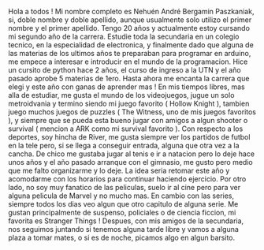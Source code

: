 Hola a todos ! Mi nombre completo es Nehuén André Bergamin Paszkaniak, si, doble nombre y doble apellido, aunque usualmente solo utilizo el primer nombre y el primer apellido. Tengo 20 años y actualmente estoy cursando mi segundo año de la carrera.
Estudie toda la secundaria en un colegio tecnico, en la especialidad de electronica, y finalmente dado que alguna de las materias de los ultimos años te preparaban para programar en arduino, me empece a interesar e introducir en el mundo de la programacion. Hice un cursito de python hace 2 años, el curso de ingreso a la UTN y el año pasado aprobe 5 materias de 1ero.
Hasta ahora me encanta la carrera que elegi y este año con ganas de aprender mas !
En mis tiempos libres, mas alla de estudiar, me gusta el mundo de los videojuegos, jugue un solo metroidvania y termino siendo mi juego favorito ( Hollow Knight ), tambien juego muchos juegos de puzzles ( The Witness, uno de mis juegos favoritos ), y siempre que se pueda esta bueno jugar con amigos a algun shooter o survival ( mencion a ARK como mi survival favorito ).
Con respecto a los deportes, soy hincha de River, me gusta siempre ver los partidos de futbol en la tele pero, si se llega a conseguir entrada, alguna que otra vez a la cancha. De chico me gustaba jugar al tenis e ir a natacion pero lo deje hace unos años y el año pasado arranque con el gimnasio, me gusto pero medio que me falto organizarme y lo deje. La idea seria retomar este año y acomodarme con los horarios para continuar haciendo ejercicio. 
Por otro lado, no soy muy fanatico de las peliculas, suelo ir al cine pero para ver alguna pelicula de Marvel y no mucho mas.
En cambio con las series, siempre todos los dias veo algun que otro capitulo de alguna serie. Me gustan principalmente de suspenso, policiales o de ciencia ficcion, mi favorita es Stranger Things !
Despues, con mis amigos de la secundaria, nos seguimos juntando si tenemos alguna tarde libre y vamos a alguna plaza a tomar mates, o si es de noche, picamos algo en algun barsito.
